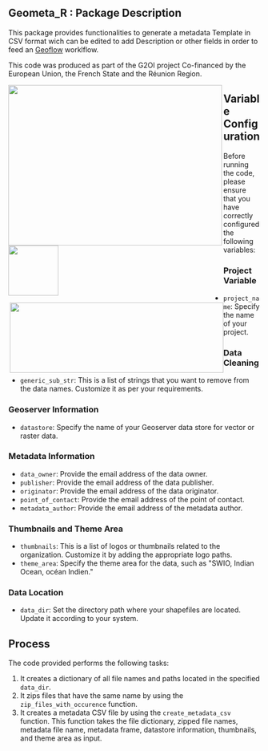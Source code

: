 ## Geometa_R : Package Description

This package provides functionalities to generate a metadata Template in CSV format wich can be edited to add Description or other fields in order to feed an [Geoflow](https://github.com/r-geoflow/geoflow) worklflow.

This code was produced as part of the G2OI project Co-financed by the European Union, the French State and the Réunion Region.

<div  style="float:left;">
<a  href="https://european-union.europa.eu"><img align="left" height=320  width=427  src="https://upload.wikimedia.org/wikipedia/commons/b/b7/Flag_of_Europe.svg">

<a  href="https://www.gouvernement.fr/"><img align="center" src="https://upload.wikimedia.org/wikipedia/fr/thumb/2/22/Republique-francaise-logo.svg/512px-Republique-francaise-logo.svg.png?20201008150502"  height=100  width=100/></a>

<a  href="https://regionreunion.com/"><img align="right" height=140  width=427  src="https://upload.wikimedia.org/wikipedia/fr/3/3b/Logolareunion.png"></a>
</div>


## Variable Configuration

Before running the code, please ensure that you have correctly configured the following variables:

### Project Variable

-   `project_name`: Specify the name of your project.

### Data Cleaning

-   `generic_sub_str`: This is a list of strings that you want to remove from the data names. Customize it as per your requirements.

### Geoserver Information

-   `datastore`: Specify the name of your Geoserver data store for vector or raster data.

### Metadata Information

-   `data_owner`: Provide the email address of the data owner.
-   `publisher`: Provide the email address of the data publisher.
-   `originator`: Provide the email address of the data originator.
-   `point_of_contact`: Provide the email address of the point of contact.
-   `metadata_author`: Provide the email address of the metadata author.

### Thumbnails and Theme Area

-   `thumbnails`: This is a list of logos or thumbnails related to the organization. Customize it by adding the appropriate logo paths.
-   `theme_area`: Specify the theme area for the data, such as "SWIO, Indian Ocean, océan Indien."

### Data Location

-   `data_dir`: Set the directory path where your shapefiles are located. Update it according to your system.

## Process

The code provided performs the following tasks:

1.  It creates a dictionary of all file names and paths located in the specified `data_dir`.
2.  It zips files that have the same name by using the `zip_files_with_occurence` function.
3.  It creates a metadata CSV file by using the `create_metadata_csv` function. This function takes the file dictionary, zipped file names, metadata file name, metadata frame, datastore information, thumbnails, and theme area as input.
